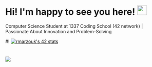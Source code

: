 
# Hi! I'm happy to see you here! <img src="https://raw.githubusercontent.com/MartinHeinz/MartinHeinz/master/wave.gif" width="30px">

Computer Science Student at 1337 Coding School (42 network) | Passionate About Innovation and Problem-Solving

#! <a href="https://github.com/oakoudad/badge42"><img src="https://badge.mediaplus.ma/greenbinary/rmarzouk" alt="rmarzouk's 42 stats" /></a>


# [![](https://visitcount.itsvg.in/api?id=rafiq-03&label=Profile%20Views&color=3&icon=0&pretty=true)](https://visitcount.itsvg.in)  
